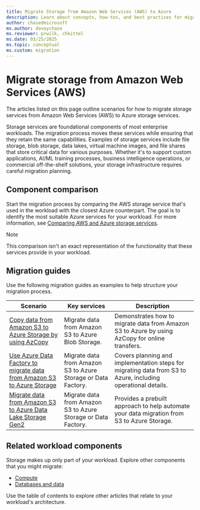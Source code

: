 ```yaml
---
title: Migrate Storage from Amazon Web Services (AWS) to Azure
description: Learn about concepts, how-tos, and best practices for migrating storage services from Amazon Web Services (AWS) to Azure.
author: chasedmicrosoft
ms.author: doveychase
ms.reviewer: prwilk, chkittel
ms.date: 03/25/2025
ms.topic: conceptual
ms.custom: migration
---
```


# Migrate storage from Amazon Web Services (AWS)

The articles listed on this page outline scenarios for how to migrate storage services from Amazon Web Services (AWS) to Azure storage services. 

Storage services are foundational components of most enterprise workloads. The migration process moves these services while ensuring that they retain the same capabilities. Examples of storage services include file storage, blob storage, data lakes, virtual machine images, and file shares that store critical data for various purposes. Whether it's to support custom applications, AI/ML training processes, business intelligence operations, or commercial off-the-shelf solutions, your storage infrastructure requires careful migration planning.

## Component comparison

Start the migration process by comparing the AWS storage service that's used in the workload with the closest Azure counterpart. The goal is to identify the most suitable Azure services for your workload. For more information, see [Comparing AWS and Azure storage services](/azure/architecture/.aws-professional/storage).

> [!NOTE]
> This comparison isn't an exact representation of the functionality that these services provide in your workload.

## Migration guides

Use the following migration guides as examples to help structure your migration process.

| Scenario | Key services | Description |
|--|--|--|
| [Copy data from Amazon S3 to Azure Storage by using AzCopy](/azure/storage/common/storage-use-azcopy-s3) | Migrate data from Amazon S3 to Azure Blob Storage. | Demonstrates how to migrate data from Amazon S3 to Azure by using AzCopy for online transfers. |
| [Use Azure Data Factory to migrate data from Amazon S3 to Azure Storage](/azure/data-factory/data-migration-guidance-s3-azure-storage) | Migrate data from Amazon S3 to Azure Storage or Data Factory. | Covers planning and implementation steps for migrating data from S3 to Azure, including operational details. |
| [Migrate data from Amazon S3 to Azure Data Lake Storage Gen2](/azure/data-factory/solution-template-migration-s3-azure) | Migrate data from Amazon S3 to Azure Storage or Data Factory. | Provides a prebuilt approach to help automate your data migration from S3 to Azure Storage. |

## Related workload components

Storage makes up only part of your workload. Explore other components that you might migrate:

- [Compute](./migrate-compute-from-aws.md)
- [Databases and data](./migrate-databases-from-aws.md)

Use the table of contents to explore other articles that relate to your workload's architecture.